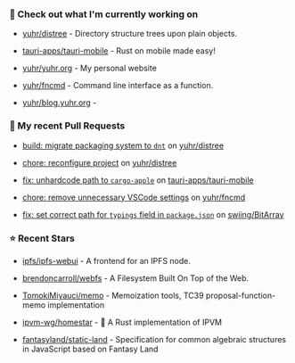 ### 👷 Check out what I'm currently working on



- [yuhr/distree](https://github.com/yuhr/distree) - Directory structure trees upon plain objects.

- [tauri-apps/tauri-mobile](https://github.com/tauri-apps/tauri-mobile) - Rust on mobile made easy!

- [yuhr/yuhr.org](https://github.com/yuhr/yuhr.org) - My personal website

- [yuhr/fncmd](https://github.com/yuhr/fncmd) - Command line interface as a function.

- [yuhr/blog.yuhr.org](https://github.com/yuhr/blog.yuhr.org) - 

### 🔨 My recent Pull Requests



- [build: migrate packaging system to `dnt`](https://github.com/yuhr/distree/pull/3) on [yuhr/distree](https://github.com/yuhr/distree)

- [chore: reconfigure project](https://github.com/yuhr/distree/pull/2) on [yuhr/distree](https://github.com/yuhr/distree)

- [fix: unhardcode path to `cargo-apple`](https://github.com/tauri-apps/tauri-mobile/pull/161) on [tauri-apps/tauri-mobile](https://github.com/tauri-apps/tauri-mobile)

- [chore: remove unnecessary VSCode settings](https://github.com/yuhr/fncmd/pull/56) on [yuhr/fncmd](https://github.com/yuhr/fncmd)

- [fix: set correct path for `typings` field in `package.json`](https://github.com/swiing/BitArray/pull/30) on [swiing/BitArray](https://github.com/swiing/BitArray)

### ⭐ Recent Stars



- [ipfs/ipfs-webui](https://github.com/ipfs/ipfs-webui) - A frontend for an IPFS node.

- [brendoncarroll/webfs](https://github.com/brendoncarroll/webfs) - A Filesystem Built On Top of the Web.

- [TomokiMiyauci/memo](https://github.com/TomokiMiyauci/memo) - Memoization tools, TC39 proposal-function-memo implementation

- [ipvm-wg/homestar](https://github.com/ipvm-wg/homestar) - 💫 A Rust implementation of IPVM

- [fantasyland/static-land](https://github.com/fantasyland/static-land) - Specification for common algebraic structures in JavaScript based on Fantasy Land
